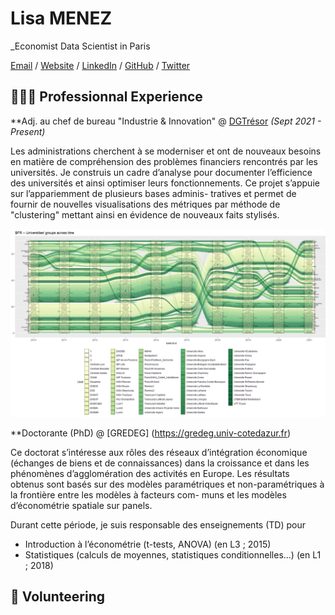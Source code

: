 # Lisa MENEZ

_Economist Data Scientist in Paris

[Email](mailto:lisa.menez@free.fr) / [Website](https://lmermaid.github.io/cv_eng) / [LinkedIn](https://www.linkedin.com/in/lisa-menez-10b6631ba/) / [GitHub](https://github.com/lmermaid/) / [Twitter](https://twitter.com/lisamenez/) 

## 👩🏼‍💻 Professionnal  Experience

**Adj. au chef de bureau "Industrie & Innovation" @ [DGTrésor](https://www.tresor.economie.gouv.fr/) _(Sept 2021 - Present)_ <br>

Les administrations cherchent à se moderniser et ont de nouveaux besoins en matière
de compréhension des problèmes financiers rencontrés par les universités. Je construis
un cadre d’analyse pour documenter l’efficience des universités et ainsi optimiser leurs
fonctionnements. Ce projet s’appuie sur l’appariemment de plusieurs bases adminis-
tratives et permet de fournir de nouvelles visualisations des métriques par méthode de
"clustering" mettant ainsi en évidence de nouveaux faits stylisés.

![plot](/assets/images/BNR.png)

**Doctorante (PhD) @ [GREDEG] (https://gredeg.univ-cotedazur.fr)

Ce doctorat s’intéresse aux rôles des réseaux d’intégration économique (échanges de
biens et de connaissances) dans la croissance et dans les phénomènes d’agglomération
des activités en Europe. Les résultats obtenus sont basés sur des modèles
paramétriques et non-paramétriques à la frontière entre les modèles à facteurs com-
muns et les modèles d’économétrie spatiale sur panels.

Durant cette période, je suis responsable des enseignements (TD) pour
- Introduction à l’économétrie (t-tests, ANOVA) (en L3 ; 2015)
- Statistiques (calculs de moyennes, statistiques conditionnelles...) (en L1 ; 2018)


## 📌 Volunteering
